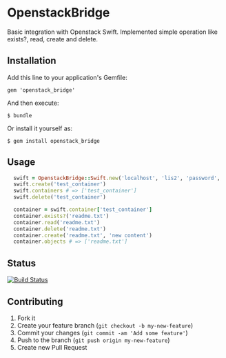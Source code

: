 # OpenstackBridge

Basic integration with Openstack Swift. Implemented simple operation like exists?, read, create and delete.

## Installation

Add this line to your application's Gemfile:

    gem 'openstack_bridge'

And then execute:

    $ bundle

Or install it yourself as:

    $ gem install openstack_bridge

## Usage

```ruby
  swift = OpenstackBridge::Swift.new('localhost', 'lis2', 'password', 'dev')
  swift.create('test_container')
  swift.containers # => ['test_container']
  swift.delete('test_container') 

  container = swift.container['test_container']
  container.exists?('readme.txt')
  container.read('readme.txt')
  container.delete('readme.txt')
  container.create('readme.txt', 'new content')
  container.objects # => ['readme.txt']
```

## Status
[![Build Status](https://travis-ci.org/lis2/openstack_bridge.svg?branch=master)](https://travis-ci.org/lis2/openstack_bridge.svg?branch=master)

## Contributing

1. Fork it
2. Create your feature branch (`git checkout -b my-new-feature`)
3. Commit your changes (`git commit -am 'Add some feature'`)
4. Push to the branch (`git push origin my-new-feature`)
5. Create new Pull Request
